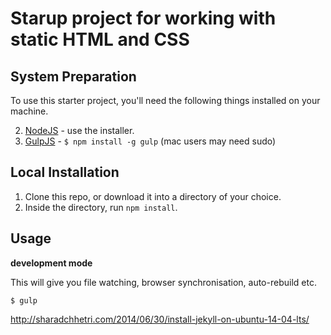 

Starup project for working with static HTML and CSS
===================================================

<!--
## Overview of ui-design

This is skeleton project created for working with static HTML and CSS
for layouting in actual markup with the wireframe before starting with 
actual JavaScript framework and backend service. 

## Work with jade

This project ui-design uses jade instead and HTML for strict valid 
HMTL markup and allow developer to save their time. It also provides 
variable and dynamic HTML capabilities.
for more details check out this link;

http://jade-lang.com/reference/includes/

## Work with sass
This project ui-design uses sass instead and css along with bourbon's 
powerful mixins so save time. Check out this link for more details

http://sass-lang.com/guide

-->


## System Preparation

To use this starter project, you'll need the following things installed on your machine.

2. [NodeJS](http://nodejs.org) - use the installer.
3. [GulpJS](https://github.com/gulpjs/gulp) - `$ npm install -g gulp` (mac users may need sudo)

## Local Installation

1. Clone this repo, or download it into a directory of your choice.
2. Inside the directory, run `npm install`.

## Usage

**development mode**

This will give you file watching, browser synchronisation, auto-rebuild etc.

```shell
$ gulp
```

<!-- 
## For ubuntu users if run into issues follow this link
-->
http://sharadchhetri.com/2014/06/30/install-jekyll-on-ubuntu-14-04-lts/
